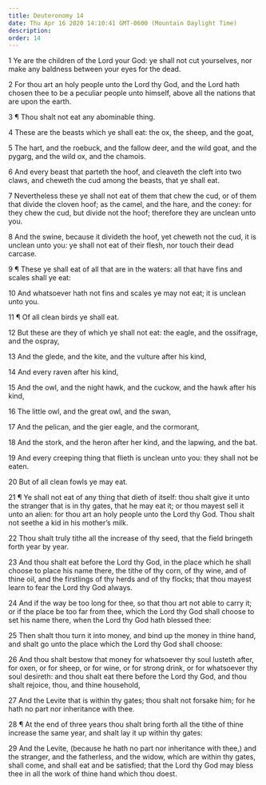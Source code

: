 ```yaml
---
title: Deuteronomy 14
date: Thu Apr 16 2020 14:10:41 GMT-0600 (Mountain Daylight Time)
description: 
order: 14
---
```


<p>
  1 Ye are the children of the Lord your God: ye shall not cut yourselves, nor
  make any baldness between your eyes for the dead.
</p>
<p>
  2 For thou art an holy people unto the Lord thy God, and the Lord hath chosen
  thee to be a peculiar people unto himself, above all the nations that are upon
  the earth.
</p>
<p>3 &#xB6; Thou shalt not eat any abominable thing.</p>
<p>
  4 These are the beasts which ye shall eat: the ox, the sheep, and the goat,
</p>
<p>
  5 The hart, and the roebuck, and the fallow deer, and the wild goat, and the
  pygarg, and the wild ox, and the chamois.
</p>
<p>
  6 And every beast that parteth the hoof, and cleaveth the cleft into two
  claws, and cheweth the cud among the beasts, that ye shall eat.
</p>
<p>
  7 Nevertheless these ye shall not eat of them that chew the cud, or of them
  that divide the cloven hoof; as the camel, and the hare, and the coney: for
  they chew the cud, but divide not the hoof; therefore they are unclean unto
  you.
</p>
<p>
  8 And the swine, because it divideth the hoof, yet cheweth not the cud, it is
  unclean unto you: ye shall not eat of their flesh, nor touch their dead
  carcase.
</p>
<p>
  9 &#xB6; These ye shall eat of all that are in the waters: all that have fins
  and scales shall ye eat:
</p>
<p>
  10 And whatsoever hath not fins and scales ye may not eat; it is unclean unto
  you.
</p>
<p>11 &#xB6; Of all clean birds ye shall eat.</p>
<p>
  12 But these are they of which ye shall not eat: the eagle, and the ossifrage,
  and the ospray,
</p>
<p>13 And the glede, and the kite, and the vulture after his kind,</p>
<p>14 And every raven after his kind,</p>
<p>
  15 And the owl, and the night hawk, and the cuckow, and the hawk after his
  kind,
</p>
<p>16 The little owl, and the great owl, and the swan,</p>
<p>17 And the pelican, and the gier eagle, and the cormorant,</p>
<p>
  18 And the stork, and the heron after her kind, and the lapwing, and the bat.
</p>
<p>
  19 And every creeping thing that flieth is unclean unto you: they shall not be
  eaten.
</p>
<p>20 But of all clean fowls ye may eat.</p>
<p>
  21 &#xB6; Ye shall not eat of any thing that dieth of itself: thou shalt give
  it unto the stranger that is in thy gates, that he may eat it; or thou mayest
  sell it unto an alien: for thou art an holy people unto the Lord thy God. Thou
  shalt not seethe a kid in his mother&#x2019;s milk.
</p>
<p>
  22 Thou shalt truly tithe all the increase of thy seed, that the field
  bringeth forth year by year.
</p>
<p>
  23 And thou shalt eat before the Lord thy God, in the place which he shall
  choose to place his name there, the tithe of thy corn, of thy wine, and of
  thine oil, and the firstlings of thy herds and of thy flocks; that thou mayest
  learn to fear the Lord thy God always.
</p>
<p>
  24 And if the way be too long for thee, so that thou art not able to carry it;
  or if the place be too far from thee, which the Lord thy God shall choose to
  set his name there, when the Lord thy God hath blessed thee:
</p>
<p>
  25 Then shalt thou turn it into money, and bind up the money in thine hand,
  and shalt go unto the place which the Lord thy God shall choose:
</p>
<p>
  26 And thou shalt bestow that money for whatsoever thy soul lusteth after, for
  oxen, or for sheep, or for wine, or for strong drink, or for whatsoever thy
  soul desireth: and thou shalt eat there before the Lord thy God, and thou
  shalt rejoice, thou, and thine household,
</p>
<p>
  27 And the Levite that is within thy gates; thou shalt not forsake him; for he
  hath no part nor inheritance with thee.
</p>
<p>
  28 &#xB6; At the end of three years thou shalt bring forth all the tithe of
  thine increase the same year, and shalt lay it up within thy gates:
</p>
<p>
  29 And the Levite, (because he hath no part nor inheritance with thee,) and
  the stranger, and the fatherless, and the widow, which are within thy gates,
  shall come, and shall eat and be satisfied; that the Lord thy God may bless
  thee in all the work of thine hand which thou doest.
</p>
